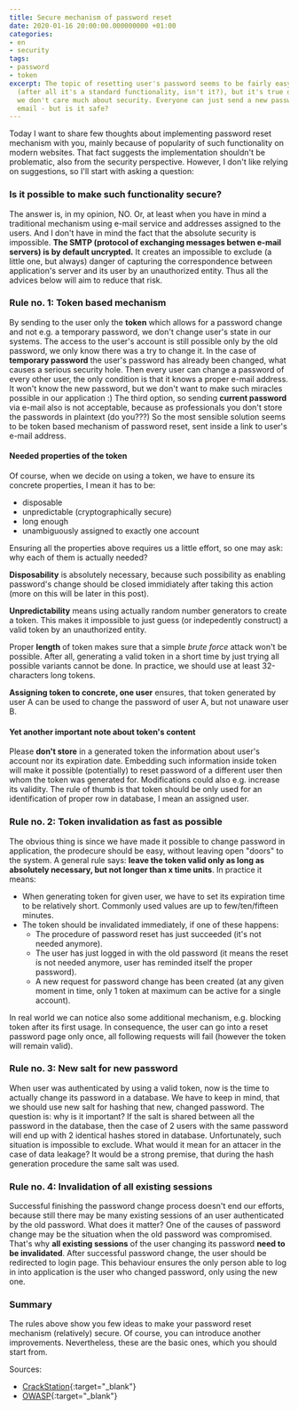 ```yaml
---
title: Secure mechanism of password reset
date: 2020-01-16 20:00:00.000000000 +01:00
categories:
- en
- security
tags:
- password
- token
excerpt: The topic of resetting user's password seems to be fairly easy
  (after all it's a standard functionality, isn't it?), but it's true only until
  we don't care much about security. Everyone can just send a new password through
  email - but is it safe?
---
```

Today I want to share few thoughts about implementing password reset mechanism
with you, mainly because of popularity of such functionality on modern websites.
That fact suggests the implementation shouldn't be problematic, also from the
security perspective. However, I don't like relying on suggestions, so I'll start
with asking a question:

### Is it possible to make such functionality secure?

The answer is, in my opinion, NO. Or, at least when you have in mind a traditional
mechanism using e-mail service and addresses assigned to the users. And I don't
have in mind the fact that the absolute security is impossible. **The SMTP
(protocol of exchanging messages betwen e-mail servers) is by default uncrypted.**
It creates an impossible to exclude (a little one, but always) danger of capturing
the correspondence between application's server and its user by an unauthorized
entity. Thus all the advices below will aim to reduce that risk.

### Rule no. 1: Token based mechanism

By sending to the user only the **token** which allows for a password change and
not e.g. a temporary password, we don't change user's state in our systems. The
access to the user's account is still possible only by the old password, we only
know there was a try to change it. In the case of **temporary password** the user's
password has already been changed, what causes a serious security hole. Then every
user can change a password of every other user, the only condition is that it
knows a proper e-mail address. It won't know the new password, but we don't want to
make such miracles possible in our application :) The third option, so sending
**current password** via e-mail also is not acceptable, because as professionals
you don't store the passwords in plaintext (do you???) So the most sensible
solution seems to be token based mechanism of password reset, sent inside a link
to user's e-mail address.

#### Needed properties of the token

Of course, when we decide on using a token, we have to ensure its concrete properties,
I mean it has to be:

* disposable
* unpredictable (cryptographically secure)
* long enough
* unambiguously assigned to exactly one account

Ensuring all the properties above requires us a little effort, so one may ask:
why each of them is actually needed?

**Disposability** is absolutely necessary, because such possibility as enabling
password's change should be closed immidiately after taking this action (more
on this will be later in this post).

**Unpredictability** means using actually random number generators to create a token.
This makes it impossible to just guess (or indepedently construct) a valid token
by an unauthorized entity.

Proper **length** of token makes sure that a simple *brute force* attack won't
be possible. After all, generating a valid token in a short time by just trying all
possible variants cannot be done. In practice, we should use at least 32-characters
long tokens.

**Assigning token to concrete, one user** ensures, that token generated by user A
can be used to change the password of user A, but not unaware user B.

#### Yet another important note about token's content

Please **don't store** in a generated token the information about user's account
nor its expiration date. Embedding such information inside token will make it
possible (potentially) to reset password of a different user then whom the token
was generated for. Modifications could also e.g. increase its validity. The rule
of thumb is that token should be only used for an identification of proper row
in database, I mean an assigned user.

### Rule no. 2: Token invalidation as fast as possible

The obvious thing is since we have made it possible to change password in application,
the prodecure should be easy, without leaving open "doors" to the system. A general
rule says: **leave the token valid only as long as absolutely necessary, but not
longer than x time units**. In practice it means:

* When generating token for given user, we have to set its expiration time to be
relatively short. Commonly used values are up to few/ten/fifteen minutes.
* The token should be invalidated immediately, if one of these happens:
  * The procedure of password reset has just succeeded (it's not needed anymore).
  * The user has just logged in with the old password (it means the reset is not
  needed anymore, user has reminded itself the proper password).
  * A new request for password change has been created (at any given moment in time,
  only 1 token at maximum can be active for a single account).

In real world we can notice also some additional mechanism, e.g. blocking token after
its first usage. In consequence, the user can go into a reset password page only
once, all following requests will fail (however the token will remain valid).

### Rule no. 3: New salt for new password

When user was authenticated by using a valid token, now is the time to actually
change its password in a database. We have to keep in mind, that we should use new
salt for hashing that new, changed password. The question is: why is it important?
If the salt is shared between all the password in the database, then the case of
2 users with the same password will end up with 2 identical hashes stored in
database. Unfortunately, such situation is impossible to exclude. What would it
mean for an attacer in the case of data leakage? It would be a strong premise,
that during the hash generation procedure the same salt was used.

### Rule no. 4: Invalidation of all existing sessions

Successful finishing the password change process doesn't end our efforts, because
still there may be many existing sessions of an user authenticated by the old
password. What does it matter? One of the causes of password change may be the
situation when the old password was compromised. That's why **all existing
sessions** of the user changing its password **need to be invalidated**. After
successful password change, the user should be redirected to login page. This
behaviour ensures the only person able to log in into application is the user
who changed password, only using the new one.

### Summary

The rules above show you few ideas to make your password reset mechanism
(relatively) secure. Of course, you can introduce another improvements.
Nevertheless, these are the basic ones, which you should start from.

Sources:

* [CrackStation](https://crackstation.net/hashing-security.htm){:target="_blank"}
* [OWASP](https://cheatsheetseries.owasp.org/cheatsheets/Session_Management_Cheat_Sheet.html){:target="_blank"}
